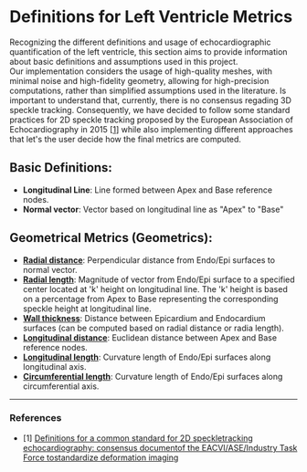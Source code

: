
# Definitions for Left Ventricle Metrics

Recognizing the different definitions and usage of echocardiographic 
quantification of the left ventricle, this section aims to provide
information about basic definitions and assumptions used in this 
project.  
Our implementation considers the usage of high-quality meshes, with
minimal noise and high-fidelity geometry, allowing for high-precision
computations, rather than simplified assumptions used in the literature.
Is important to understand that, currently, there is no
consensus regading 3D speckle tracking. Consequently, we have
decided to follow some standard practices for 2D speckle tracking 
proposed by the European Association of Echocardiography in 2015 
[[1](https://core.ac.uk/reader/53744593?utm_source=linkout)]
while also implementing different approaches that let's the user
decide how the final metrics are computed.

## Basic Definitions:

- **Longitudinal Line**: Line formed between Apex and Base reference nodes.
- **Normal vector**: Vector based on longitudinal line as "Apex" to "Base"
  


## Geometrical Metrics (Geometrics):

- [**Radial distance**](./radial_metrics.md): Perpendicular distance from Endo/Epi surfaces to normal vector.
- [**Radial length**](./radial_metrics.md): Magnitude of vector from Endo/Epi surface to a specified center located at 'k' height on longitudinal line. The 'k' height is based on a percentage from Apex to Base representing the corresponding speckle height at longitudinal line.
- [**Wall thickness**](./wall_thickness.md): Distance between Epicardium and Endocardium surfaces (can be computed based on radial distance or radia length).
- [**Longitudinal distance**](./longitudinal_distance.md): Euclidean distance between Apex and Base reference nodes.
- [**Longitudinal length**](./longitudinal_length.md): Curvature length of Endo/Epi surfaces along longitudinal axis.
- [**Circumferential length**](./circumferential_length.md): Curvature length of Endo/Epi surfaces along circumferential axis. 



____
### References

- [1] [Definitions for a common standard for 2D speckletracking echocardiography: consensus documentof the EACVI/ASE/Industry Task Force tostandardize deformation imaging](https://core.ac.uk/reader/53744593?utm_source=linkout)


